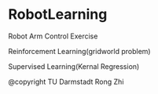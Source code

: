 # RobotLearning
Robot Arm Control Exercise

Reinforcement Learning(gridworld problem)

Supervised Learning(Kernal Regression)

@copyright TU Darmstadt Rong Zhi
